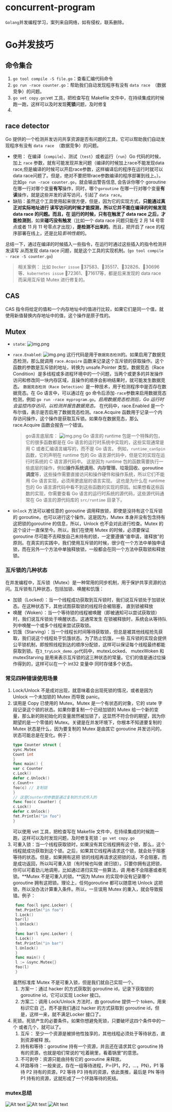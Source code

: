 # concurrent-program
`Golang`并发编程学习，案列来自网络，如有侵权，联系删除。


# Go并发技巧

## 命令集合
1. `go tool compile -S file.go`：查看汇编代码命令
2. `go run -race counter.go`：帮助我们自动发现程序有没有 `data race `（数据竞争）的问题。
3. `go vet copy.go`:vet 工具，把检查写在 Makefile 文件中，在持续集成的时候跑一跑，这样可以及时发现**死锁**问题，及时修复
4. 

## race detector
Go 提供的一个检测并发访问共享资源是否有问题的工具，它可以帮助我们自动发现程序有没有 `data race `（数据竞争）的问题。

* 使用： 
在编译（`compile`）、测试（`test`）或者运行（`run`）Go 代码的时候，加上 `race` 参数，就有可能发现并发问题（编译的时候加上race不能发现data race,但是编译的时候可以开启race参数，这样编译后的程序在运行时就可以data race问题了。但是，绝对不要把带race参数编译的程序部署到线上。）。比如`go run -race counter.go`，就会输出警告信息, 会告诉你哪个 goroutine 在哪一行对哪个变量**有写**操作，同时，哪个`goroutine`
  在哪一行对哪个变量**有读**操作，就是这些并发的读写访问，引起了 `data race`。
* 缺陷：虽然这个工具使用起来很方便，但是，因为它的实现方式，**只能通过真正对实际地址进行
  读写访问的时候才能探测，所以它并不能在编译的时候发现 data race 的问题。而且，在
  运行的时候，只有在触发了 data race 之后，才能检测到**，如果**碰巧没有触发**（比如一个
  data race 问题只能在 2 月 14 号零点或者 11 月 11 号零点才出现），**是检测不出来的**。而且，把开启了 race 的程序部署在线上，还是比较*影响性能*的。

总结一下，通过在编译的时候插入一些指令，在运行时通过这些插入的指令检测并发读写
从而发现 data race 问题，就是这个工具的实现机制。(`go tool compile -
race -S counter.go`)
> 相关案例：
> 比如 `Docker issue` 37583、35517、32826、30696等、`kubernetes issue`
72361、71617等，都是后来发现的 data race 而采用互斥锁 Mutex 进行修复的。



## CAS
CAS 指令将给定的值和一个内存地址中的值进行比较，如果它们是同一个值，就使用新值替换内存地址中的值，这个操作是原子性的。


## Mutex
* `state`:
    ![img.png](./attach/img-3.png)
* `race.Enabled`:
    ![img.png](./attach/img-4.png)
  这行代码是用于`数据竞态检测`的。如果启用了数据竞态检测，那么就调用 `race.Acquire` 函数来记录这个互斥锁的获取操作。这个函数的参数是互斥锁的地址，转换为 unsafe.Pointer 类型。数据竞态（Race Condition）是多线程或多进程环境中的一个问题，当两个或更多的并发操作访问和修改同一块内存区域，且操作的顺序会影响结果时，就可能发生数据竞态。
    `数据竞态检测（Race Detection）`是一种技术，用于检测程序中是否存在数据竞态。在 Go 语言中，可以通过在 go 命令后添加` -race `参数来启用数据竞态检测，例如 `go run -race myprogram.go`。_启用数据竞态检测后，Go 运行时会监控内存访问，以检测并报告数据竞态。_
    在代码中，race.Enabled 是一个布尔值，表示是否启用了数据竞态检测。race.Acquire 函数用于记录一个内存访问操作，这个操作是获取互斥锁。如果存在数据竞态，那么 race.Acquire 函数会报告一个错误。
    > go语言底层库：
![img.png](./attach/img-5.png)
     Go 语言的 runtime 包是一个特殊的包，它的很多函数都是在 Go 语言的运行时系统中实现的，这些实现通常是用 C 或者汇编语言编写的，而不是 Go 语言。
    例如，`runtime_canSpin` 函数，它的声明在 runtime 包的 Go 语言源代码中，但是它的实现在运行时系统的 C 语言源代码中。
    这是因为 runtime 包的函数需要执行一些底层的操作，例如**操作系统调用、内存管理、垃圾回收、goroutine 调度**等，这些操作需要直接访问和操作硬件和操作系统，所以它们不能用 Go 语言实现，必须用更底层的语言实现。
    这也是为什么在 runtime 包的 Go 语言源代码中看不到这些函数的实现的原因。如果想看这些函数的实现，你需要查看 Go 语言的运行时系统的源代码，这些源代码通常在 Go 语言的源代码库的 `src/runtime` 目录下。

* `Unlock` 方法可以被任意的 goroutine 调用释放锁，即使是没持有这个互斥锁的 goroutine，也可以进行这个操作。这是因为，Mutex 本身并没有包含持有这把锁的goroutine 的信息，所以，Unlock 也不会对此进行检查。Mutex 的这个设计一直保至今。所以，我们在使用 Mutex 的时候，必须要保证 goroutine 尽可能不去释放自己未持有的锁，一定要遵循“谁申请，谁释放”的原则。在真实的实践中，我们使用互斥锁的时候，很少在一个方法中单独申请锁，而在另外一个方法中单独释放锁，一般都会在同一个方法中获取锁和释放锁。

### 互斥锁的几种状态
在并发编程中，互斥锁（Mutex）是一种常用的同步机制，用于保护共享资源的访问。互斥锁有几种状态，包括加锁、唤醒和饥饿：
* 加锁（Locked）：当一个线程成功获取到互斥锁时，我们说互斥锁处于加锁状态。在这种状态下，其他试图获取锁的线程将会被阻塞，
直到锁被释放
* 唤醒（Woken）：当一个等待锁的线程被唤醒（即被通知可以尝试获取锁）时，我们说互斥锁处于唤醒状态。这通常发生
在锁被释放时，系统会从等待队列中唤醒一个或多个线程来尝试获取锁。
* 饥饿（Starving）：当一个线程长时间等待获取锁，但总是被其他线程抢先获取，我们说这个线程处于饥饿状态。为了防止饥饿，一些
互斥锁的实现会提供公平锁机制，即按照线程到达的顺序分配锁，这样可以保证每个线程最终都能获取到锁。在`3_tryLock_demo.go`代码中，mutexLocked、
mutexWoken 和 mutexStarving 是用来表示互斥锁的这三种状态的常量。它们的值是通过位操作得到的，这样可以在一个 int32 变量中
同时存储多个状态。

### 常见四种错误使用场景
1. Lock/Unlock 不是成对出现，就意味着会出现死锁的情况，或者是因为 Unlock 一个未加锁的 Mutex 而导致 panic。
2. 误用是 Copy 已使用的 Mutex。Mutex 是一个有状态的对象，它的 state 字段记录这个锁的状态。如果你要复制一个已经加锁的 Mutex 给一个新的变量，那么新的刚初始化的变量居然被加锁了，这显然不符合你的期望，因为你期望的是一个零值的 Mutex。关键是在并发环境下，你根本不知道要复制的 Mutex 状态是什么，因为要复制的 Mutex 是由其它 goroutine 并发访问的，状态可能总是在变化。例子：
    ```go
    type Counter struct {
    sync.Mutex
    Count int
    }
    func main() {
    var c Counter
    c.Lock()
    defer c.Unlock()
    c.Count++
    foo(c) // 复制锁
    }
    // 这里Counter的参数是通过复制的方式传入的
    func foo(c Counter) {
    c.Lock()
    defer c.Unlock()
    fmt.Println("in foo") 
    }
    ```
   可以使用 vet 工具，把检查写在 Makefile 文件中，在持续集成的时候跑一跑，这样可以及时发现问题，及时修复死锁：`go vet copy.go`
3. 可重入锁：当一个线程获取锁时，如果没有其它线程拥有这个锁，那么，这个线程就成功获取到这个锁。之后，如果其它线程再请求这个锁，就会处于阻塞等待的状态。但是，如果拥有这把 锁的线程再请求这把锁的话，不会阻塞，而是成功返回，所以叫可重入锁（有时候也叫做 递归锁）。只要你拥有这把锁，你可以可着劲儿地调用，比如通过递归实现一些算法，调 用者不会阻塞或者死锁。**Mutex 不是可重入的锁。**因为 Mutex 的实现中没有记录哪个 goroutine 拥有这把锁。理论上，任何goroutine 都可以随意地 Unlock 这把锁，所以没办法计算重入条件。所以，一旦误用 Mutex 的重入，就会导致报错。例子：
   ```go
    func foo(l sync.Locker) {
    fmt.Println("in foo")
    l.Lock()
    bar(l)
    l.Unlock()
    }
    func bar(l sync.Locker) {
    l.Lock()
    fmt.Println("in bar")
    l.Unlock()
    }
    func main() {
    l := &sync.Mutex{}
    foo(l)
    }
   ```
   虽然标准库 Mutex 不是可重入锁，但是我们就自己实现一个。
   1. 方案一：通过 hacker 的方式获取到 goroutine id，记录下获取锁的 goroutine id，它可以实现 Locker 接口。 
   2. 方案二：调用 Lock/Unlock 方法时，由 goroutine 提供一个 token，用来标识它自 己，而不是我们通过 hacker 的方式获取到 goroutine id，但是，这样一来，就不满足Locker 接口了。
4. 死锁。死锁产生的必要条件。如果你想避免死锁，只要破坏这四个条件中的一个
   或者几个，就可以了。
   1. 互斥： 至少一个资源是被排他性独享的，其他线程必须处于等待状态，直到资源被释 放。
   2. 持有和等待：goroutine 持有一个资源，并且还在请求其它 goroutine 持有的资源，也就是咱们常说的“吃着碗里，看着锅里”的意思。
   3. 不可剥夺：资源只能由持有它的 goroutine 来释放。 
   4. 环路等待：一般来说，存在一组等待进程，P={P1，P2，…，PN}，P1 等待 P2 持有的资源，P2 等待 P3 持有的资源，依此类推，最后是 PN 等待 P1 持有的资源，这就形成了一个环路等待的死结。

### mutex总结
![Alt text](./attach/image.png)
![Alt text](./attach/image-1.png)
![Alt text](./attach/image-2.png)

